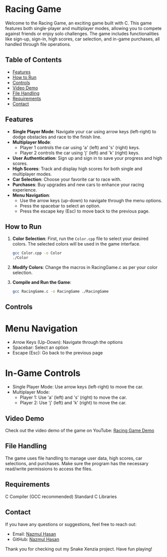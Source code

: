 # Racing Game

Welcome to the Racing Game, an exciting game built with C. This game features both single-player and multiplayer modes, allowing you to compete against friends or enjoy solo challenges. The game includes functionalities like sign-up, sign-in, high scores, car selection, and in-game purchases, all handled through file operations.

## Table of Contents
- [Features](#features)
- [How to Run](#how-to-Run)
- [Controls](#controls)
- [Video Demo](#video-demo)
- [File Handling](#file-handling)
- [Requirements](#requirements)
- [Contact](#contact)

## Features

- **Single Player Mode**: Navigate your car using arrow keys (left-right) to dodge obstacles and race to the finish line.
- **Multiplayer Mode**: 
  - Player 1 controls the car using 'a' (left) and 's' (right) keys.
  - Player 2 controls the car using 'j' (left) and 'k' (right) keys.
- **User Authentication**: Sign up and sign in to save your progress and high scores.
- **High Scores**: Track and display high scores for both single and multiplayer modes.
- **Car Selection**: Choose your favorite car to race with.
- **Purchases**: Buy upgrades and new cars to enhance your racing experience.
- **Menu Navigation**: 
  - Use the arrow keys (up-down) to navigate through the menu options.
  - Press the spacebar to select an option.
  - Press the escape key (Esc) to move back to the previous page.

## How to Run

1. **Color Selection**: First, run the `Color.cpp` file to select your desired colors. The selected colors will be used in the game interface.
   ```sh
   gcc Color.cpp -o Color
   ./Color

2. **Modify Colors**: Change the macros in RacingGame.c as per your color selection.

3. **Compile and Run the Game**: 
    ```sh
    gcc RacingGame.c -o RacingGame ./RacingGame
    ```
## Controls

# Menu Navigation
- Arrow Keys (Up-Down): Navigate through the options
- Spacebar: Select an option
- Escape (Esc): Go back to the previous page

# In-Game Controls
- Single Player Mode: Use arrow keys (left-right) to move the car.
- Multiplayer Mode:
  - Player 1: Use 'a' (left) and 's' (right) to move the car.
  - Player 2: Use 'j' (left) and 'k' (right) to move the car.

## Video Demo
Check out the video demo of the game on YouTube: [Racing Game Demo](https://youtu.be/i1mDcowCwpk?si=MvaCfRPrsR4nUf5q)

## File Handling
The game uses file handling to manage user data, high scores, car selections, and purchases. Make sure the program has the necessary read/write permissions to access the files.

## Requirements
C Compiler (GCC recommended)
Standard C Libraries

## Contact

If you have any questions or suggestions, feel free to reach out:

- Email: [Nazmul Hasan](mailto:nh2826239@gmail.com)
- GitHub: [Nazmul Hasan](https://github.com/hasan-nazmul)

Thank you for checking out my Snake Xenzia project. Have fun playing!